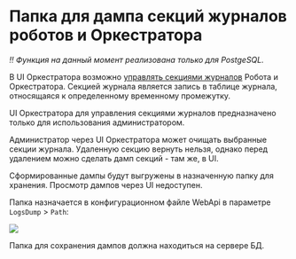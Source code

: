 # Папка для дампа секций журналов роботов и Оркестратора

*:bangbang: Функция на данный момент реализована только для PostgeSQL.*

В UI Оркестратора возможно [управлять секциями журналов](https://docs.primo-rpa.ru/primo-rpa/orchestrator/settings/journals) Робота и Оркестратора. Секцией журнала является запись в таблице журнала, относящаяся к определенному временному промежутку. 

UI Оркестратора для управления секциями журналов предназначено только для использования администратором. 

Администратор через UI Оркестратора может очищать выбранные секции журнала. Удаленную секцию вернуть нельзя, однако перед удалением можно сделать дамп секций - там же, в UI. 

Сформированные дампы будут выгружены в назначенную папку для хранения. Просмотр дампов через UI недоступен. 

Папка назначается в конфигурационном файле WebApi в параметре `LogsDump` > `Path`:

![](../resources/fine-tuning/log-section-dump-1.png)

Папка для сохранения дампов должна находиться на сервере БД. 